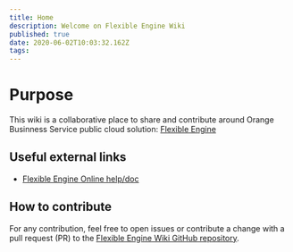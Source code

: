 ```yaml
---
title: Home
description: Welcome on Flexible Engine Wiki
published: true
date: 2020-06-02T10:03:32.162Z
tags: 
---
```


# Purpose

This wiki is a collaborative place to share and contribute around Orange Businness Service public cloud solution: [Flexible Engine](https://cloud.orange-business.com/en/offers/infrastructure-iaas/public-cloud/) 

## Useful external links
- [Flexible Engine Online help/doc](https://docs.prod-cloud-ocb.orange-business.com)
## How to contribute
For any contribution, feel free to open issues or contribute a change with a pull request (PR) to the [Flexible Engine Wiki GitHub repository](https://github.com/FlexibleEngineCloud/wiki-doc). 